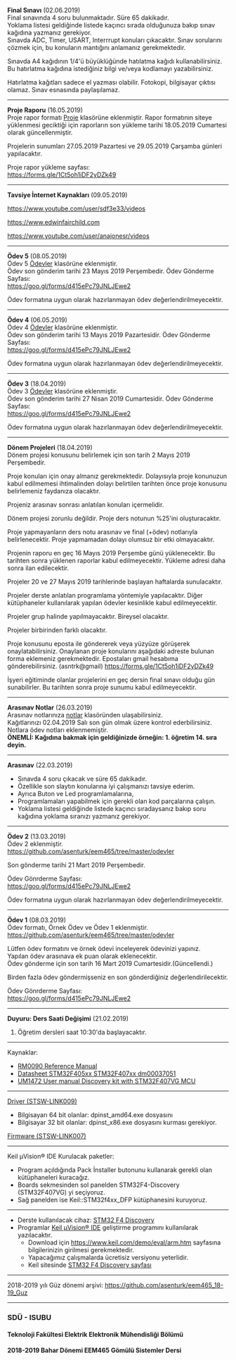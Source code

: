 **Final Sınavı** (02.06.2019)   
Final sınavında 4 soru bulunmaktadır.  Süre 65 dakikadır.   
Yoklama listesi geldiğinde listede kaçıncı sırada olduğunuza bakıp sınav kağıdına yazmanız gerekiyor.   
Sınavda ADC, Timer, USART, Interrrupt konuları çıkacaktır. Sınav sorularını çözmek için, bu konuların mantığını anlamanız   gerekmektedir.   

Sınavda A4 kağıdının 1/4'ü büyüklüğünde hatılatma kağıdı kullanabilirsiniz. Bu hatırlatma kağıdına istediğiniz bilgi ve/veya kodlamayı yazabilirsiniz.

Hatırlatma kağıtları sadece el yazması olabilir. Fotokopi, bilgisayar çıktısı olamaz. Sınav esnasında paylaşılamaz.  


---

**Proje Raporu** (16.05.2019)   
Proje rapor formatı [Proje](./proje/) klasörüne eklenmiştir. Rapor formatının siteye yüklenmesi geciktiği için raporların son yükleme tarihi 18.05.2019 Cumartesi olarak güncellenmiştir.

Projelerin sunumları  27.05.2019 Pazartesi ve 29.05.2019 Çarşamba günleri yapılacaktır.

Proje rapor yükleme sayfası:    
https://forms.gle/1Ct5oh1iDF2yDZk49

---   



**Tavsiye İnternet Kaynakları** (09.05.2019)   

https://www.youtube.com/user/sdf3e33/videos

https://www.edwinfairchild.com

https://www.youtube.com/user/anajonesr/videos

---   


**Ödev 5** (08.05.2019)   
Ödev 5 [Ödevler](./odevler/) klasörüne eklenmiştir.   
Ödev son gönderim tarihi 23 Mayıs 2019 Perşembedir.
Ödev Gönderme Sayfası:   
https://goo.gl/forms/d415ePc79JNLJEwe2 

Ödev formatına uygun olarak hazırlanmayan ödev değerlendirilmeyecektir.

---


**Ödev 4** (06.05.2019)   
Ödev 4 [Ödevler](./odevler/) klasörüne eklenmiştir.   
Ödev son gönderim tarihi 13 Mayıs 2019 Pazartesidir.
Ödev Gönderme Sayfası:   
https://goo.gl/forms/d415ePc79JNLJEwe2 

Ödev formatına uygun olarak hazırlanmayan ödev değerlendirilmeyecektir.


---

**Ödev 3** (18.04.2019)   
Ödev 3 [Ödevler](./odevler/) klasörüne eklenmiştir.   
Ödev son gönderim tarihi 27 Nisan 2019 Cumartesidir.
Ödev Gönderme Sayfası:   
https://goo.gl/forms/d415ePc79JNLJEwe2 

Ödev formatına uygun olarak hazırlanmayan ödev değerlendirilmeyecektir.

---   
**Dönem Projeleri** (18.04.2019)   
Dönem projesi konusunu belirlemek için son tarih 2 Mayıs 2019 Perşembedir.   

Proje konuları için onay almanız gerekmektedir.   Dolayısıyla proje konunuzun kabul edilmemesi ihtimalinden dolayı belirtilen tarihten önce  proje konusunu belirlemeniz faydanıza olacaktır. 

Projeniz arasınav sonrası anlatılan konuları içermelidir.  

Dönem projesi zorunlu değildir. Proje ders notunun %25'ini oluşturacaktır.

Proje yapmayanların ders notu arasınav ve final (+ödev) notlarıyla belirlenecektir. Proje yapmamadan dolayı olumsuz bir etki olmayacaktır.

Projenin raporu en geç 16 Mayıs 2019 Perşembe günü yüklenecektir. Bu tarihten sonra yüklenen raporlar kabul edilmeyecektir. Yükleme adresi daha sonra ilan edilecektir.

Projeler 20 ve 27 Mayıs 2019 tarihlerinde başlayan haftalarda sunulacaktır.

Projeler derste anlatılan programlama yöntemiyle yapılacaktır. Diğer kütüphaneler kullanılarak yapılan ödevler kesinlikle kabul edilmeyecektir.

Projeler grup halinde yapılmayacaktır. Bireysel olacaktır.

Projeler birbirinden farklı olacaktır.

Proje konusunu eposta ile göndererek veya yüzyüze görüşerek onaylatabilirsiniz. Onaylanan proje konularını aşağıdaki adreste bulunan forma eklemeniz gerekmektedir.   Epostaları  gmail hesabıma gönderebilirsiniz. (asntrk@gmail)
https://forms.gle/1Ct5oh1iDF2yDZk49


İşyeri eğitiminde olanlar projelerini en geç dersin final sınavı olduğu gün sunabilirler. Bu tarihten sonra proje sunumu kabul edilmeyecektir.

--- 




**Arasınav Notlar** (26.03.2019)   
Arasınav notlarınıza [notlar](./notlar) klasöründen ulaşabilirsiniz.  
Kağıtlarınızı 02.04.2019 Salı son gün olmak üzere kontrol ederbilirsiniz.  
Notlara ödev notları eklenmemiştir.  
**ÖNEMLİ: Kağıdına bakmak için geldiğinizde örneğin: 1. öğretim 14. sıra deyin.**

---   
**Arasınav** (22.03.2019)   
- Sınavda 4 soru çıkacak ve süre 65 dakikadır.  
- Özellikle son slaytın konularına iyi çalışmanızı tavsiye ederim.  
- Ayrıca Buton ve Led programlamalarına,   
- Programlamaları yapabilmek için gerekli olan kod parçalarına çalışın. 
- Yoklama listesi geldiğinde listede kaçıncı sıradaysanız bakıp soru kağıdına yoklama sıranızı yazmanız gerekiyor. 



---   
**Ödev 2** (13.03.2019)   
Ödev 2 eklenmiştir.  
https://github.com/asenturk/eem465/tree/master/odevler   

Son gönderme tarihi 21 Mart 2019 Perşembedir.

Ödev Gönrderme Sayfası:   
https://goo.gl/forms/d415ePc79JNLJEwe2 

Ödev formatına uygun olarak hazırlanmayan ödev değerlendirilmeyecektir.

---   


**Ödev 1** (08.03.2019)   
Ödev formatı, Örnek Ödev ve Ödev 1 eklenmiştir.   
https://github.com/asenturk/eem465/tree/master/odevler

Lütfen ödev formatını ve örnek ödevi inceleyerek ödevinizi yapınız.  
Yapılan ödev arasınava ek puan olarak eklenecektir.  
Ödev gönderme için son tarih 16 Mart 2019 Cumartesidir.(Güncellendi.)   

Birden fazla ödev göndermişseniz en son gönderdiğiniz değerlendirilecektir.

Ödev Gönrderme Sayfası:   
https://goo.gl/forms/d415ePc79JNLJEwe2   

---   


**Duyuru: Ders Saati Değişimi** (21.02.2019)   
1. Öğretim dersleri saat 10:30'da başlayacaktır.

---   

Kaynaklar:   
- [RM0090 Reference Manual](https://www.st.com/content/ccc/resource/technical/document/reference_manual/3d/6d/5a/66/b4/99/40/d4/DM00031020.pdf/files/DM00031020.pdf/jcr:content/translations/en.DM00031020.pdf)
- [Datasheet STM32F405xx STM32F407xx dm00037051](https://www.st.com/resource/en/datasheet/dm00037051.pdf)
- [UM1472 User manual Discovery kit with STM32F407VG MCU](https://www.st.com/content/ccc/resource/technical/document/user_manual/70/fe/4a/3f/e7/e1/4f/7d/DM00039084.pdf/files/DM00039084.pdf/jcr:content/translations/en.DM00039084.pdf)


---

[Driver (STSW-LINK009)](https://www.st.com/content/st_com/en/products/development-tools/software-development-tools/stm32-software-development-tools/stm32-utilities/stsw-link009.html)   

- Bilgisayarı 64 bit olanlar: dpinst_amd64.exe dosyasını
- Bilgisayar 32 bit olanlar: dpinst_x86.exe dosyasını kurması gerekiyor.

[Firmware (STSW-LINK007)](https://www.st.com/content/st_com/en/products/development-tools/software-development-tools/stm32-software-development-tools/stm32-programmers/stsw-link007.html)   


---

Keil µVision® IDE Kurulacak paketler:   
* Program açıldığında Pack İnstaller butonunu kullanarak gerekli olan kütüphaneleri kuracağız.
* Boards sekmesinden sol panelden STM32F4-Discovery (STM32F407VG) yi seçiyoruz.
* Sağ panelden ise Keil::STM32f4xx_DFP kütüphanesini kuruyoruz.


---

* Derste kullanılacak cihaz: [STM32 F4 Discovery](https://www.st.com/en/evaluation-tools/stm32f4discovery.html) 
* Programlar [Keil µVision® IDE](http://www2.keil.com/mdk5/uvision/) geliştirme programını kullanılarak yazılacaktır.
  * Download için https://www.keil.com/demo/eval/arm.htm sayfasına bilgilerinizin girilmesi gerekmektedir. 
  * Yapacağımız çalışmalarda ücretisiz  versiyonu yeterlidir. 
  * Keil sitesinde [STM32 F4 Discovery sayfası](https://www.keil.com/boards2/stmicroelectronics/stm32f4_discovery/)

---

2018-2019 yılı Güz dönemi arşivi: https://github.com/asenturk/eem465_18-19_Guz


---

### SDÜ - ISUBU
#### Teknoloji Fakültesi Elektrik Elektronik Mühendisliği Bölümü
#### 2018-2019 Bahar Dönemi EEM465 Gömülü Sistemler Dersi
 
  
